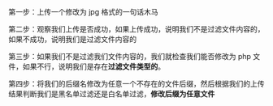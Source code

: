 第一步：上传一个修改为 jpg 格式的一句话木马

第二步：观察我们上传是否成功，如果上传成功，说明我们不是过滤文件内容的，如果不成功，说明我们是过滤文件内容的

第三步：如果我们不是过滤我们文件内容的，我们就检查我们能否修改为 php 文件，如果不行，说明我们是存在**过滤文件类型的**。

第四步：将我们的后缀名修改为任意一个不存在的文件后缀，然后根据我们的上传结果判断我们是黑名单过滤还是白名单过滤，**修改后缀为任意文件**